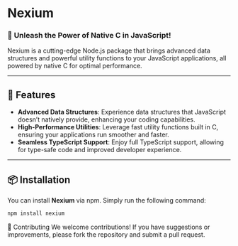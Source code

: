 # **Nexium**

### 🌌 **Unleash the Power of Native C in JavaScript!**

Nexium is a cutting-edge Node.js package that brings advanced data structures and powerful utility functions to your JavaScript applications, all powered by native C for optimal performance.

---

## 🚀 **Features**

- **Advanced Data Structures**: Experience data structures that JavaScript doesn’t natively provide, enhancing your coding capabilities.
- **High-Performance Utilities**: Leverage fast utility functions built in C, ensuring your applications run smoother and faster.
- **Seamless TypeScript Support**: Enjoy full TypeScript support, allowing for type-safe code and improved developer experience.

---

## 📦 **Installation**

You can install **Nexium** via npm. Simply run the following command:

```bash
npm install nexium
```

📜 Contributing
We welcome contributions! If you have suggestions or improvements, please fork the repository and submit a pull request.
